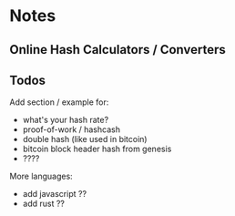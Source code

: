 # Notes


## Online Hash Calculators / Converters




## Todos

Add section / example for:

- what's your hash rate?
- proof-of-work / hashcash
- double hash   (like used in bitcoin)
- bitcoin block header hash from genesis   
- ????


More languages:

- add javascript ??
- add rust ??

